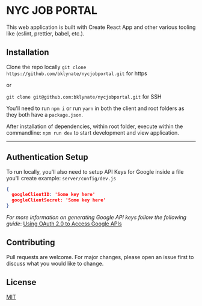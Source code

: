 # NYC JOB PORTAL

This web application is built with Create React App and other various tooling like (eslint, prettier, babel, etc.).

## Installation

Clone the repo locally
`git clone https://github.com/bklynate/nycjobportal.git` for https

or

`git clone git@github.com:bklynate/nycjobportal.git` for SSH

You'll need to run `npm i` or run `yarn` in both the client and root folders as they both have a `package.json`.

After installation of dependencies, within root folder, execute within the commandline: `npm run dev` to start development and view application.

***

## Authentication Setup

To run locally, you'll also need to setup API Keys for Google inside a file you'll create example:
`server/config/dev.js`

```json
{
  googleClientID: 'Some key here'
  googleClientSecret: 'Some key here'
}

```

*For more information on generating Google API keys follow the following guide*: [Using OAuth 2.0 to Access Google APIs](https://developers.google.com/identity/protocols/OAuth2)

## Contributing
Pull requests are welcome. For major changes, please open an issue first to discuss what you would like to change.

## License
[MIT](https://choosealicense.com/licenses/mit/)